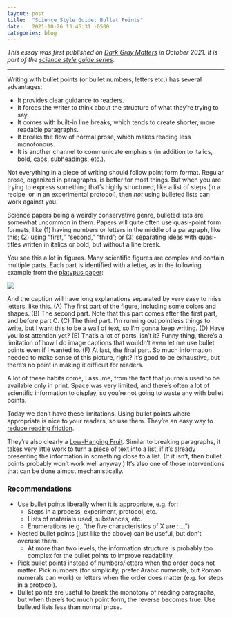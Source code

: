 ```yaml
---
layout: post
title:  "Science Style Guide: Bullet Points"
date:   2021-10-26 13:46:31 -0500
categories: blog
---
```


_This essay was first published on [Dark Gray Matters](https://etiennefd.com/dgm/science-style-guide-bullet-points/) in October 2021. It is part of the [science style guide series](https://jawws.org/blog/2021/10/04/style-guide.html)._

---

Writing with bullet points (or bullet numbers, letters etc.) has several advantages:

-   It provides clear guidance to readers.
-   It forces the writer to think about the structure of what they’re trying to say.
-   It comes with built-in line breaks, which tends to create shorter, more readable paragraphs.
-   It breaks the flow of normal prose, which makes reading less monotonous.
-   It is another channel to communicate emphasis (in addition to italics, bold, caps, subheadings, etc.).

Not everything in a piece of writing should follow point form format. Regular prose, organized in paragraphs, is better for most things. But when you are trying to express something that’s highly structured, like a list of steps (in a recipe, or in an experimental protocol), then _not_ using bulleted lists can work against you.

Science papers being a weirdly conservative genre, bulleted lists are somewhat uncommon in them. Papers will quite often use quasi-point form formats, like (1) having numbers or letters in the middle of a paragraph, like this; (2) using “first,” “second,” “third”; or (3) separating ideas with quasi-titles written in italics or bold, but without a line break.

You see this a lot in figures. Many scientific figures are complex and contain multiple parts. Each part is identified with a letter, as in the following example from the [platypus paper](https://etiennefd.com/dgm/an-annotated-reading-of-a-paper-about-platypuses/):

![](https://etiennefd.com/dgm/wp-content/uploads/sites/2/2021/10/mss128f5-630x1024.jpg)

And the caption will have long explanations separated by very easy to miss letters, like this. (A) The first part of the figure, including some colors and shapes. (B) The second part. Note that this part comes after the first part, and before part C. (C) The third part. I’m running out pointless things to write, but I want this to be a wall of text, so I’m gonna keep writing. (D) Have you lost attention yet? (E) That’s a lot of parts, isn’t it? Funny thing, there’s a limitation of how I do image captions that wouldn’t even let me use bullet points even if I wanted to. (F) At last, the final part. So much information needed to make sense of this picture, right? It’s good to be exhaustive, but there’s no point in making it difficult for readers.

A lot of these habits come, I assume, from the fact that journals used to be available only in print. Space was very limited, and there’s often a lot of scientific information to display, so you’re not going to waste any with bullet points.

Today we don’t have these limitations. Using bullet points where appropriate is nice to your readers, so use them. They’re an easy way to [reduce reading friction](https://etiennefd.com/dgm/science-style-guide-giving-examples/#:~:text=Minimum%20Reading%20Friction%20principle).

They’re also clearly a [Low-Hanging Fruit](https://etiennefd.com/dgm/proposal-for-a-new-scientific-writing-guide/#low-hanging-fruit). Similar to breaking paragraphs, it takes very little work to turn a piece of text into a list, if it’s already presenting the information in something close to a list. (If it isn’t, then bullet points probably won’t work well anyway.) It’s also one of those interventions that can be done almost mechanistically.

### **Recommendations**

-   Use bullet points liberally when it is appropriate, e.g. for:
    -   Steps in a process, experiment, protocol, etc.
    -   Lists of materials used, substances, etc.
    -   Enumerations (e.g. “the five characteristics of X are : …”)
-   Nested bullet points (just like the above) can be useful, but don’t overuse them.
    -   At more than two levels, the information structure is probably too complex for the bullet points to improve readability.
-   Pick bullet points instead of numbers/letters when the order does not matter. Pick numbers (for simplicity, prefer Arabic numerals, but Roman numerals can work) or letters when the order does matter (e.g. for steps in a protocol).
-   Bullet points are useful to break the monotony of reading paragraphs, but when there’s too much point form, the reverse becomes true. Use bulleted lists less than normal prose.